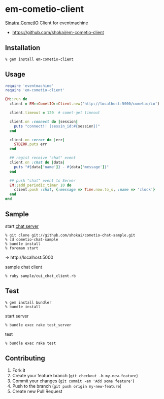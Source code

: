 em-cometio-client
=================
[Sinatra CometIO](https://github.com/shokai/sinatra-cometio) Client for eventmachine

* https://github.com/shokai/em-cometio-client


Installation
------------

    % gem install em-cometio-client


Usage
-----

```ruby
require 'eventmachine'
require 'em-cometio-client'

EM::run do
  client = EM::CometIO::Client.new('http://localhost:5000/cometio/io').connect

  client.timeout = 120  # comet-get timeout

  client.on :connect do |session|
    puts "connect!! (sessin_id:#{session})"
  end

  client.on :error do |err|
    STDERR.puts err
  end

  ## regist receive "chat" event
  client.on :chat do |data|
    puts "#{data['name']} - #{data['message']}"
  end

  ## push "chat" event to Server
  EM::add_periodic_timer 10 do
    client.push :chat, {:message => Time.now.to_s, :name => 'clock'}
  end
end
```

Sample
------

start [chat server](https://github.com/shokai/cometio-chat-sample)

    % git clone git://github.com/shokai/cometio-chat-sample.git
    % cd cometio-chat-sample
    % bundle install
    % foreman start

=> http://localhost:5000


sample chat client

    % ruby sample/cui_chat_client.rb


Test
----

    % gem install bundler
    % bundle install

start server

    % bundle exec rake test_server

test

    % bundle exec rake test


Contributing
------------
1. Fork it
2. Create your feature branch (`git checkout -b my-new-feature`)
3. Commit your changes (`git commit -am 'Add some feature'`)
4. Push to the branch (`git push origin my-new-feature`)
5. Create new Pull Request

